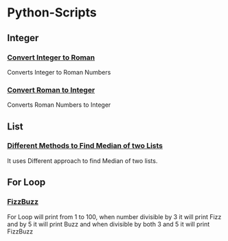 # Python-Scripts

## Integer
### [Convert Integer to Roman](https://github.com/SandKrish/Python-Scripts/blob/main/Integer2Roman.ipynb)
Converts Integer to Roman Numbers
### [Convert Roman to Integer](https://github.com/SandKrish/Python-Scripts/blob/main/Roman2Integer.ipynb) 
Converts Roman Numbers to Integer

## List
### [Different Methods to Find Median of two Lists](https://github.com/SandKrish/Python-Scripts/blob/main/Different_method_to_Find_median_of_two_lists.ipynb)
It uses Different approach to find Median of two lists.

## For Loop
### [FizzBuzz](https://github.com/SandKrish/Python-Scripts/blob/main/FizzBuzz.ipynb) 
For Loop will print from 1 to 100, when number divisible by 3 it will print Fizz and by 5 it will print Buzz and when divisible by both 3 and 5 it will print FizzBuzz
